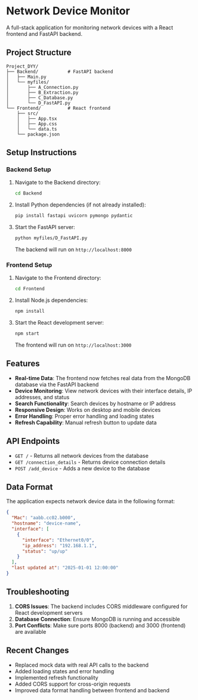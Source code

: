 # Network Device Monitor

A full-stack application for monitoring network devices with a React frontend and FastAPI backend.

## Project Structure

```
Project_DYY/
├── Backend/           # FastAPI backend
│   ├── Main.py
│   └── myfiles/
│       ├── A_Connection.py
│       ├── B_Extraction.py
│       ├── C_Database.py
│       └── D_FastAPI.py
└── Frontend/          # React frontend
    ├── src/
    │   ├── App.tsx
    │   ├── App.css
    │   └── data.ts
    └── package.json
```

## Setup Instructions

### Backend Setup

1. Navigate to the Backend directory:
   ```bash
   cd Backend
   ```

2. Install Python dependencies (if not already installed):
   ```bash
   pip install fastapi uvicorn pymongo pydantic
   ```

3. Start the FastAPI server:
   ```bash
   python myfiles/D_FastAPI.py
   ```

   The backend will run on `http://localhost:8000`

### Frontend Setup

1. Navigate to the Frontend directory:
   ```bash
   cd Frontend
   ```

2. Install Node.js dependencies:
   ```bash
   npm install
   ```

3. Start the React development server:
   ```bash
   npm start
   ```

   The frontend will run on `http://localhost:3000`

## Features

- **Real-time Data**: The frontend now fetches real data from the MongoDB database via the FastAPI backend
- **Device Monitoring**: View network devices with their interface details, IP addresses, and status
- **Search Functionality**: Search devices by hostname or IP address
- **Responsive Design**: Works on desktop and mobile devices
- **Error Handling**: Proper error handling and loading states
- **Refresh Capability**: Manual refresh button to update data

## API Endpoints

- `GET /` - Returns all network devices from the database
- `GET /connection_details` - Returns device connection details
- `POST /add_device` - Adds a new device to the database

## Data Format

The application expects network device data in the following format:

```json
{
  "Mac": "aabb.cc02.b000",
  "hostname": "device-name",
  "interface": [
    {
      "interface": "Ethernet0/0",
      "ip_address": "192.168.1.1",
      "status": "up/up"
    }
  ],
  "last updated at": "2025-01-01 12:00:00"
}
```

## Troubleshooting

1. **CORS Issues**: The backend includes CORS middleware configured for React development servers
2. **Database Connection**: Ensure MongoDB is running and accessible
3. **Port Conflicts**: Make sure ports 8000 (backend) and 3000 (frontend) are available

## Recent Changes

- Replaced mock data with real API calls to the backend
- Added loading states and error handling
- Implemented refresh functionality
- Added CORS support for cross-origin requests
- Improved data format handling between frontend and backend
